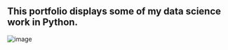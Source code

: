 ## This portfolio displays some of my data science work in Python.

![image](RachelCooper_photo.jpg)